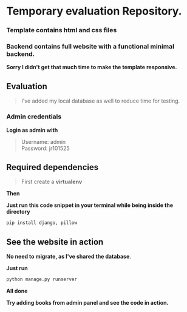 # Temporary evaluation Repository.

### Template contains html and css files

###  Backend contains full website with a functional minimal backend.

**Sorry I didn't get that much time to make the template responsive.** 


## Evaluation

> I've added my local database as well to reduce time for testing.

### Admin credentials

**Login as admin with**
>Username: admin <br>
>Password: jr101525

## Required dependencies

> First create a **virtualenv** 

**Then**

**Just run this code snippet in your terminal while being inside the directory**

```bash
pip install django, pillow
```



## See the website in action

**No need to migrate, as I've shared the database**.

**Just run**

```bash
python manage.py runserver
```

**All done**

**Try adding books from admin panel and see the code in action.**
